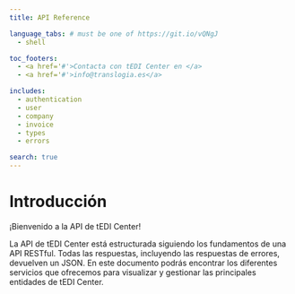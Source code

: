 ```yaml
---
title: API Reference

language_tabs: # must be one of https://git.io/vQNgJ
  - shell

toc_footers:
  - <a href='#'>Contacta con tEDI Center en </a>
  - <a href='#'>info@translogia.es</a>

includes:
  - authentication
  - user
  - company
  - invoice
  - types
  - errors

search: true
---
```


# Introducción

¡Bienvenido a la API de tEDI Center!

La API de tEDI Center está estructurada siguiendo los fundamentos de una API RESTful. Todas las respuestas, incluyendo las respuestas de errores, devuelven un JSON. En este documento podrás encontrar los diferentes servicios que ofrecemos para visualizar y gestionar las principales entidades de tEDI Center.
